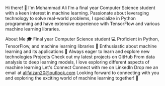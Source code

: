 Hi there! 👋 I'm Mohammad Ali
I'm a final year Computer Science student with a keen interest in machine learning. Passionate about leveraging technology to solve real-world problems, I specialize in Python programming and have extensive experience with TensorFlow and various machine learning libraries.

About Me
🎓 Final year Computer Science student
💻 Proficient in Python, TensorFlow, and machine learning libraries
🤖 Enthusiastic about machine learning and its applications
🌟 Always eager to learn and explore new technologies
Projects
Check out my latest projects on GitHub
From data analysis to deep learning models, I love exploring different aspects of machine learning
Let's Connect
Connect with me on LinkedIn
Drop me an email at alifaizan20@outlook.com
Looking forward to connecting with you and exploring the exciting world of machine learning together! 🚀

